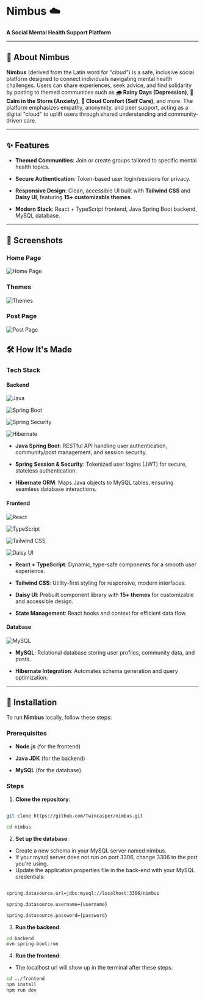 # Nimbus ☁️

  

**A Social Mental Health Support Platform**

  

---

  

## 🌟 About Nimbus

**Nimbus** (derived from the Latin word for *"cloud"*) is a safe, inclusive social platform designed to connect individuals navigating mental health challenges. Users can share experiences, seek advice, and find solidarity by posting to themed communities such as **🌧️ Rainy Days (Depression)**, **🌸 Calm in the Storm (Anxiety)**, **🧸 Cloud Comfort (Self Care)**, and more. The platform emphasizes empathy, anonymity, and peer support, acting as a digital "cloud" to uplift users through shared understanding and community-driven care.

  

---

  

## ✨ Features

- **Themed Communities**: Join or create groups tailored to specific mental health topics.

- **Secure Authentication**: Token-based user login/sessions for privacy.

- **Responsive Design**: Clean, accessible UI built with **Tailwind CSS** and **Daisy UI**, featuring **15+ customizable themes**.

- **Modern Stack**: React + TypeScript frontend, Java Spring Boot backend, MySQL database.

  

---

## 📸 Screenshots

### Home Page
![Home Page](https://imgur.com/datNYZ7.png)

### Themes
![Themes](https://imgur.com/UJkZ83Q.png)

### Post Page
![Post Page](https://imgur.com/kvexNSr.png)


## 🛠️ How It's Made

  

### **Tech Stack**

  

#### Backend

![Java](https://img.shields.io/badge/Java-ED8B00?style=for-the-badge&logo=openjdk&logoColor=white)

![Spring Boot](https://img.shields.io/badge/Spring_Boot-6DB33F?style=for-the-badge&logo=spring&logoColor=white)

![Spring Security](https://img.shields.io/badge/Spring_Security-6DB33F?style=for-the-badge&logo=spring-security&logoColor=white)

![Hibernate](https://img.shields.io/badge/Hibernate-59666C?style=for-the-badge&logo=hibernate&logoColor=white)

  

- **Java Spring Boot**: RESTful API handling user authentication, community/post management, and session security.

- **Spring Session & Security**: Tokenized user logins (JWT) for secure, stateless authentication.

- **Hibernate ORM**: Maps Java objects to MySQL tables, ensuring seamless database interactions.

  

#### Frontend

![React](https://img.shields.io/badge/React-20232A?style=for-the-badge&logo=react&logoColor=61DAFB)

![TypeScript](https://img.shields.io/badge/TypeScript-007ACC?style=for-the-badge&logo=typescript&logoColor=white)

![Tailwind CSS](https://img.shields.io/badge/Tailwind_CSS-38B2AC?style=for-the-badge&logo=tailwind-css&logoColor=white)

![Daisy UI](https://img.shields.io/badge/Daisy_UI-5A0EF8?style=for-the-badge&logo=daisyui&logoColor=white)

  

- **React + TypeScript**: Dynamic, type-safe components for a smooth user experience.

- **Tailwind CSS**: Utility-first styling for responsive, modern interfaces.

- **Daisy UI**: Prebuilt component library with **15+ themes** for customizable and accessible design.

- **State Management**: React hooks and context for efficient data flow.

  

#### Database

![MySQL](https://img.shields.io/badge/MySQL-4479A1?style=for-the-badge&logo=mysql&logoColor=white)

  

- **MySQL**: Relational database storing user profiles, community data, and posts.

- **Hibernate Integration**: Automates schema generation and query optimization.

  

---

  

## 🚀 Installation

  

To run **Nimbus** locally, follow these steps:

  

### Prerequisites

- **Node.js** (for the frontend)

- **Java JDK** (for the backend)

- **MySQL** (for the database)

  

### Steps

1. **Clone the repository**:

```bash

git clone https://github.com/Twincasper/nimbus.git

cd nimbus
```

2. **Set up the database**:

- Create a new schema in your MySQL server named nimbus.
- If your mysql server does not run on port 3306, change 3306 to the port you're using. 
- Update the application.properties file in the back-end with your MySQL credentials:

```bash

spring.datasource.url=jdbc:mysql://localhost:3306/nimbus

spring.datasource.username={username}

spring.datasource.password={password}
```

3. **Run the backend**:

```bash
cd backend
mvn spring-boot:run
```
4. **Run the frontend**:
- The localhost url will show up in the terminal after these steps.

```bash
cd ../frontend
npm install
npm run dev
```

